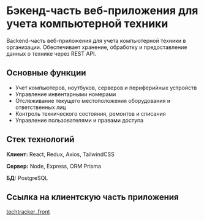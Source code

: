 
# Бэкенд-часть веб-приложения для учета компьютерной техники

Backend-часть веб-приложения для учета компьютерной техники в организации. Обеспечивает хранение, обработку и предоставление данных о технике через REST API.


## Основные функции

- Учет компьютеров, ноутбуков, серверов и периферийных устройств
- Управление инвентарными номерами
- Отслеживание текущего местоположения оборудования и ответственных лиц
- Контроль технического состояния, ремонтов и списания
- Управление пользователями и правами доступа


## Стек технологий

**Клиент:** React, Redux, Axios, TailwindCSS

**Сервер:** Node, Express, ORM Prisma

**БД:** PostgreSQL


## Ссылка на клиентскую часть приложения


[techtracker_front](https://github.com/Elisaveta-N/techtracker_front)

